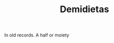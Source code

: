 ---
title: Demidietas
letter: D
permalink: "/definitions/bld-demidietas.html"
body: In old records. A half or moiety
published_at: '2018-07-07'
source: Black's Law Dictionary 2nd Ed (1910)
layout: post
---
